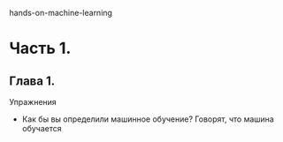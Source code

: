 hands-on-machine-learning
# Часть 1. 
## Глава 1. 
Упражнения

* Как бы вы определили машинное обучение?
	Говорят, что машина обучается 
